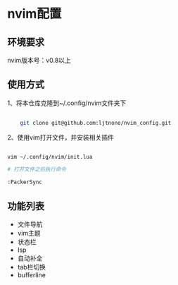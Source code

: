 # nvim配置

## 环境要求

nvim版本号：v0.8以上

## 使用方式

1、将本仓库克隆到~/.config/nvim文件夹下


```bash
    
    git clone git@github.com:ljtnono/nvim_config.git

```

2、使用vim打开文件，并安装相关插件

```bash

vim ~/.config/nvim/init.lua

# 打开文件之后执行命令

:PackerSync

```


## 功能列表

* 文件导航
* vim主题
* 状态栏
* lsp
* 自动补全
* tab栏切换
* bufferline
